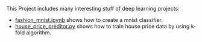 This Project includes many interesting stuff of deep learning projects:

* [fashion_mnist.ipynb](https://github.com/LoniQin/DiveDeepIntoDeepLearning/blob/master/fashion_mnist.ipynb) shows how to create a mnist classifier.
* [house_price_preditor.py](https://github.com/LoniQin/Deep-Learning-Notes/blob/master/samples/house_price/house_price_preditor.py) shows how to train house price data by using k-fold algorithm.
